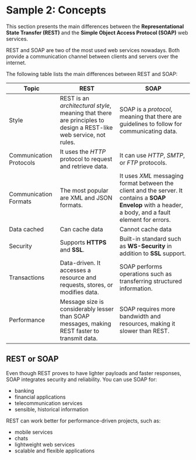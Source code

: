 # Sample 2: Concepts

This section presents the main differences between the **Representational State Transfer (REST)** and the **Simple Object Access Protocol (SOAP)** web services.

REST and SOAP are two of the most used web services nowadays. Both provide a communication channel between clients and servers over the internet.

The following table lists the main differences between REST and SOAP:

| Topic                   | REST                                                                                                              | SOAP                                                                                                                                                       |
|-------------------------|-------------------------------------------------------------------------------------------------------------------|------------------------------------------------------------------------------------------------------------------------------------------------------------|
| Style                   | REST is an *architectural style*, meaning that there are principles to design a REST-like web service, not rules. | SOAP is a *protocol*, meaning that there are guidelines to follow for communicating data.                                                                  |
| Communication Protocols | It uses the *HTTP* protocol to request and retrieve data.                                                         | It can use *HTTP*, *SMTP*, or *FTP* protocols.                                                                                                             |
| Communication Formats   | The most popular are XML and JSON formats.                                                                        | It uses  *XML*  messaging  format between the client and the server. It contains a **SOAP Envelop** with a header, a body, and a fault element for errors. |
| Data cached             | Can cache data                                                                                                    | Cannot cache data                                                                                                                                          |
| Security                | Supports **HTTPS** and **SSL**.                                                                                   | Built-in standard such as **WS-Security** in addition to **SSL** support.                                                                                  |
| Transactions            | Data-driven. It accesses a resource and requests, stores, or modifies data.                                       | SOAP performs operations such as transferring structured information.                                                                                      |
| Performance             | Message size is considerably lesser than SOAP messages, making REST faster to transmit data.                      | SOAP requires more bandwidth and resources, making it slower than REST.                                                                                    |

## REST or SOAP
Even though REST proves to have lighter payloads and faster responses, SOAP integrates security and reliability.
You can use SOAP for:

- banking
- financial applications
- telecommunication services
- sensible, historical information

REST can work better for performance-driven projects, such as:

- mobile services
- chats
- lightweight web services
- scalable and flexible applications